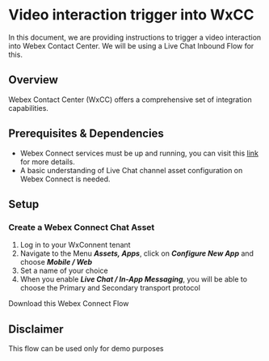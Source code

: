 # Video interaction trigger into WxCC
In this document, we are providing instructions to trigger a video interaction into Webex Contact Center. We will be using a Live Chat Inbound Flow for this.

## Overview
Webex Contact Center (WxCC) offers a comprehensive set of integration capabilities.
 
## Prerequisites & Dependencies
- Webex Connect services must be up and running, you can visit this [link](https://help.webex.com/en-us/article/nee1mb6/Get-started-with-Webex-Contact-Center#Cisco_Task_in_List_GUI.dita_d7731baf-98fb-4a45-8f75-30984a38fa75) for more details.
- A basic understanding of Live Chat channel asset configuration on Webex Connect is needed.


## Setup

### Create a Webex Connect Chat Asset

1. Log in to your WxConnent tenant
2. Navigate to the Menu **_Assets, Apps_**, click on **_Configure New App_** and choose **_Mobile / Web_**
3. Set a name of your choice
4. When you enable **_Live Chat / In-App Messaging_**, you will be able to choose the Primary and Secondary transport protocol

 
 Download this Webex Connect Flow

 ## Disclaimer
 This flow can be used only for demo purposes
